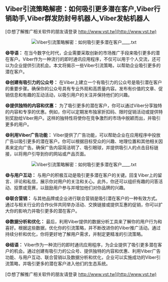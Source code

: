 ## **Viber引流策略解密：如何吸引更多潜在客户,Viber行销助手,Viber群发防封号机器人,Viber发帖机器人**

[😍想了解推广相关软件的朋友请登录 http://www.vst.tw](http://www.vst.tw)

 <center><img src="https://vst.tw/MP4/tuiguang/png/8.png" alt="Viber引流策略解密：如何吸引更多潜在客户____.txt"></center>

**😄导语：**
在当今数字化时代，企业需要采取创新的市场推广手段来吸引更多的潜在客户。Viber作为一种流行的即时通讯应用程序，不仅可以用于个人交流，还可以为企业提供引流机会。本文将揭示一些Viber引流策略，以帮助企业吸引更多的潜在客户。

**😄创建有吸引力的公众号：**
在Viber上建立一个有吸引力的公众号是吸引潜在客户的重要步骤。确保你的公众号具有专业外观和高质量内容。发布有价值的文章、促销信息和有趣的互动活动，以吸引用户的关注并保持他们的兴趣。

**😄提供独特的内容和优惠：**
为了吸引更多的潜在客户，你可以通过Viber分享独特的内容和专享的优惠。例如，你可以定期发布独家折扣码、限时促销活动或提供特别奖励给Viber用户。这样的独特性将使你在竞争激烈的市场中脱颖而出，并吸引更多的用户。

**😄利用Viber广告功能：**
Viber提供了广告功能，可以帮助企业在应用程序中投放广告以吸引更多的潜在客户。你可以根据目标受众的兴趣、地理位置和其他相关因素来定向广告。确保广告内容简洁明了、吸引眼球，并提供吸引人的点击目标链接，以将用户引导到你的网站或产品页面。

 <center><img src="https://vst.tw/MP4/tuiguang/png/7.png" alt="Viber引流策略解密：如何吸引更多潜在客户____.txt"></center>

**😄与用户互动：**
与用户的积极互动是吸引更多潜在客户的关键。回复Viber上的留言、评论和私信，展示你对用户的关注和关心。此外，你还可以组织有趣的问答活动、投票或竞赛，以鼓励用户参与并增加他们对你品牌的兴趣。

**😄联合营销：**
与其他品牌或企业进行联合营销是吸引潜在客户的一种有效方式。通过与相关行业的合作伙伴共同举办活动、交换链接或提供互惠的促销，你可以扩大你的影响力并吸引更多的潜在客户。

**😄数据分析和优化：**
最后，利用Viber提供的数据分析工具来了解你的用户行为和喜好。根据这些数据，优化你的引流策略，并不断改进你的Viber推广活动。通过持续分析和优化，你将更好地了解用户需求，并制定更精准的引流策略。

**😄结语：**
Viber作为一种流行的即时通讯应用程序，为企业提供了吸引更多潜在客户的机会。通过创建有吸引力的公众号、提供独特的内容和优惠、利用Viber广告功能、与用户互动、联合营销以及数据分析和优化，企业可以实施成功的Viber引流策略，并吸引更多的潜在客户进入他们的生态系统。

[😍想了解推广相关软件的朋友请登录 http://www.vst.tw](http://www.vst.tw)



